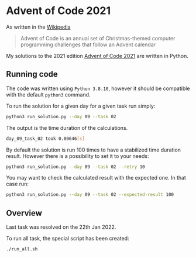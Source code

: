 # Advent of Code 2021

As written in the [Wikipedia](https://en.wikipedia.org/wiki/Advent_of_Code)
> Advent of Code is an annual set of Christmas-themed computer programming challenges that follow an Advent calendar

My solutions to the 2021 edition [Advent of Code 2021](https://adventofcode.com/2021) are written in Python.

## Running code
The code was written using `Python 3.8.10`, however it should be compatible with the default `python3` command.

To run the solution for a given day for a given task run simply:
```sh
python3 run_solution.py --day 09 --task 02
```
The output is the time duration of the calculations.
```sh
day_09_task_02 took 0.00646[s]
```

By default the solution is run 100 times to have a stabilized time duration result. However there is a possibility to set it to your needs:
```sh
python3 run_solution.py --day 09 --task 02 --retry 10
```

You may want to check the calculated result with the expected one. In that case run:
```sh
python3 run_solution.py --day 09 --task 02 --expected-result 100
```

## Overview
Last task was resolved on the 22th Jan 2022.

To run all task, the special script has been created:
```sh
./run_all.sh
```
